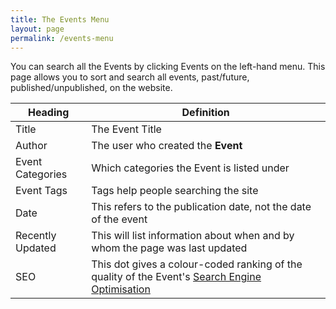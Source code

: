 ```yaml
---
title: The Events Menu
layout: page
permalink: /events-menu
---
```


You can search all the Events by clicking Events on the left-hand menu. This page allows you to sort and search all events, past/future, published/unpublished, on the website.

| Heading | Definition  |
|---|---|
| Title | The Event Title |
| Author | The user who created the **Event** |
| Event Categories | Which categories the Event is listed under |
| Event Tags | Tags help people searching the site |
| Date | This refers to the publication date, not the date of the event |
| Recently Updated | This will list information about when and by whom the page was last updated |
| SEO | This dot gives a colour-coded ranking of the quality of the Event's [Search Engine Optimisation](/glossary) |